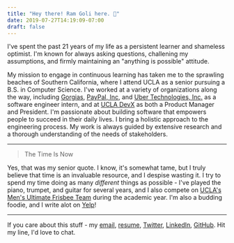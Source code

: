 ```yaml
---
title: "Hey there! Ram Goli here. 👋"
date: 2019-07-27T14:19:09-07:00
draft: false
---
```


I've spent the past 21 years of my life as a persistent learner and shameless optimist.
I'm known for always asking questions, challening my assumptions, and firmly maintaining an "anything is possible" attitude.

My mission to engage in continuous learning has taken me to the sprawling beaches of Southern California, where I attend UCLA as a senior pursuing a B.S. in Computer Science.
I've worked at a variety of organizations along the way, including [Gorgias](https://gorgias.io/), [PayPal, Inc](https://www.paypal.com/us/home),
and [Uber Technologies, Inc.](https://www.uber.com/) as a software engineer intern, and at [UCLA DevX](https://ucladevx.com) as both a Product Manager and President.
I'm passionate about building software that empowers people to succeed in their daily lives.
I bring a holistic approach to the engineering process. My work is always guided by extensive research and a thorough understanding of the needs of stakeholders.
___

> The Time Is Now

Yes, that was my senior quote. I know, it's somewhat tame, but I truly believe that time is an invaluable resource, and I despise wasting it.
I try to spend my time doing as many _different_ things as possible - I've played the piano, trumpet, and guitar for
several years, and I also compete on [UCLA's Men's Ultimate Frisbee Team](https://www.facebook.com/UclaSmaugUltimate/) during the academic year.
I'm also a budding foodie, and I write alot on [Yelp](https://www.yelp.com/user_details?userid=-suvTLALBAzOhXwLNpJjzw)!

___
If you care about this stuff - my [email](mailto:ramsgoli@gmail.com), [resume](/assets/resume.pdf),
[Twitter](https://twitter.com/ramsgoli), [LinkedIn](https://linkedin.com/in/ramsgoli), [GitHub](https://github.com/ramsgoli).
Hit my line, I'd love to chat.
